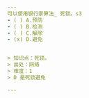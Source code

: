 ```yaml
---
可以使用银行家算法_ 死锁。s3
- ( ) A.预防
- ( ) B.检测
- ( ) C.解除
- (x) D.避免


> 知识点：死锁。
> 出处：网络
> 难度：1
> D 是死锁避免

---
```

